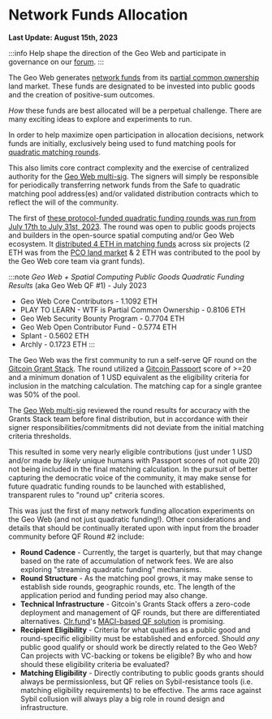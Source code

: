 # Network Funds Allocation

**Last Update: August 15th, 2023**

:::info
Help shape the direction of the Geo Web and participate in governance on our [forum](https://forum.geoweb.network/).
:::

The Geo Web generates [network funds](../concepts/network-funds) from its [partial common ownership](../concepts/partial-common-ownership) land market. These funds are designated to be invested into public goods and the creation of positive-sum outcomes.&#x20;

_How_ these funds are best allocated will be a perpetual challenge. There are many exciting ideas to explore and experiments to run.

In order to help maximize open participation in allocation decisions, network funds are initially, exclusively being used to fund matching pools for [quadratic matching rounds](https://wtfisqf.com/?grant=&grant=&grant=&grant=&match=1000).&#x20;

This also limits core contract complexity and the exercise of centralized authority for the [Geo Web multi-sig](./governance-at-launch). The signers will simply be responsible for periodically transferring network funds from the Safe to quadratic matching pool address(es) and/or validated distribution contracts which to reflect the will of the community.

The first of [these protocol-funded quadratic funding rounds was run from July 17th to July 31st, 2023](https://explorer.gitcoin.co/#/round/10/0x3e92c56dac4a262efcafce7a78381622092754fd). The round was open to public goods projects and builders in the open-source spatial computing and/or Geo Web ecosystem. It [distributed 4 ETH in matching funds](https://optimistic.etherscan.io/tx/0x3075f1b6d3f2839cd65f97d63ce5f5a5782882a03836311941f8c4d9f554dd05) across six projects (2 ETH was from the [PCO land market](../concepts/partial-common-ownership) & 2 ETH was contributed to the pool by the Geo Web core team via grant funds).

:::note
_Geo Web + Spatial Computing Public Goods Quadratic Funding Results_ (aka Geo Web QF #1) - July 2023

- Geo Web Core Contributors - 1.1092 ETH
- PLAY TO LEARN - WTF is Partial Common Ownership - 0.8106 ETH
- Geo Web Security Bounty Program - 0.7704 ETH
- Geo Web Open Contributor Fund - 0.5774 ETH
- Splant - 0.5602 ETH
- Archly - 0.1723 ETH
  :::

The Geo Web was the first community to run a self-serve QF round on the [Gitcoin Grant Stack](https://www.gitcoin.co/grants-stack). The round utilized a [Gitcoin Passport](https://passport.gitcoin.co/#/) score of >=20 and a minimum donation of 1 USD equivalent as the eligibility criteria for inclusion in the matching calculation. The matching cap for a single grantee was 50% of the pool.&#x20;

The [Geo Web multi-sig](./governance-at-launch) reviewed the round results for accuracy with the Grants Stack team before final distribution, but in accordance with their signer responsibilities/commitments did not deviate from the initial matching criteria thresholds.&#x20;

This resulted in some very nearly eligible contributions (just under 1 USD and/or made by _likely_ unique humans with Passport scores of not quite 20) not being included in the final matching calculation. In the pursuit of better capturing the democratic voice of the community, it may make sense for future quadratic funding rounds to be launched with established, transparent rules to "round up" criteria scores.

This was just the first of many network funding allocation experiments on the Geo Web (and not just quadratic funding!). Other considerations and details that should be continually iterated upon with input from the broader community before QF Round #2 include:

- **Round Cadence** - Currently, the target is quarterly, but that may change based on the rate of accumulation of network fees. We are also exploring "streaming quadratic funding" mechanisms.
- **Round Structure** - As the matching pool grows, it may make sense to establish side rounds, geographic rounds, etc. The length of the application period and funding period may also change.&#x20;
- **Technical Infrastructure** - Gitcoin's Grants Stack offers a zero-code deployment and management of QF rounds, but there are differentiated alternatives. [Clr.fund](https://clr.fund/#/)'s [MACI-based QF solution](https://clr.fund/#/about/maci) is promising.
- **Recipient Eligibility** - Criteria for what qualifies as a public good and round-specific eligibility must be established and enforced. Should _any_ public good qualify or should work be directly related to the Geo Web? Can projects with VC-backing or tokens be eligible? By who and how should these eligibility criteria be evaluated?
- **Matching Eligibility** - Directly contributing to public goods grants should always be permissionless, but QF relies on Sybil-resistance tools (i.e. matching eligibility requirements) to be effective. The arms race against Sybil collusion will always play a big role in round design and infrastructure.
